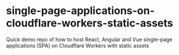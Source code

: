 # single-page-applications-on-cloudflare-workers-static-assets
Quick demo repo of how to host React, Angular and Vue single-page applications (SPA) on Cloudflare Workers with static assets
